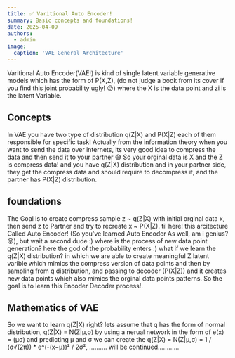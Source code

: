 ```yaml
---
title: ✅ Varitional Auto Encoder!
summary: Basic concepts and foundations!
date: 2025-04-09
authors:
  - admin
image:
  caption: 'VAE General Architecture'
---
```

Varitional Auto Encoder(VAE!) is kind of single latent variable generative models which has the form of P(X,Z), (do not judge a book from its cover if you find this joint probability ugly! 😛) where the X is the data point and zi is the latent Variable.
## Concepts
In VAE you have two type of distribution q(Z|X) and P(X|Z) each of them responsible for specific task!
Actually from the information theory when you want to send the data over internets, its very good idea to compress the data and then send it to your partner 😅 So your orginal data is X and the Z is compress data! and you have q(Z|X) distribution and in your partner side, they get the compress data and should require to decompress it, and the partner has P(X|Z) distribution.

## foundations
The Goal is to create compress sample z ~ q(Z|X) with initial orginal data x, then send z to Partner and try to recreate x ~ P(X|Z). til here! this arcitecture Called Auto Encoder! (So you've learned Auto Encoder As well, am i genius?😝), but wait a second dude :) where is the process of new data point generation? here the god of the probability enters :) what if we learn the q(Z|X) distribution? in which we are able to create meaningful Z latent varible which mimics the compress version of data points and then by sampling from q distribution, and passing to decoder (P(X|Z)) and it creates new data points which also mimics the orginal data points patterns. So the goal is to learn this Encoder Decoder process!.

## Mathematics of VAE
So we want to learn q(Z|X) right? lets assume that q has the form of normal distribution, q(Z|X) = N(Z|&mu;,&sigma;)
by using a nerual network in the form of e(x) = (&mu;&sigma;) and predicting &mu; and &sigma; we can create the q(Z|X) = N(Z|&mu;,&sigma;) = 1 / (σ√(2π)) * e^(-(x−μ))² / 2σ², .......... will be continued............

